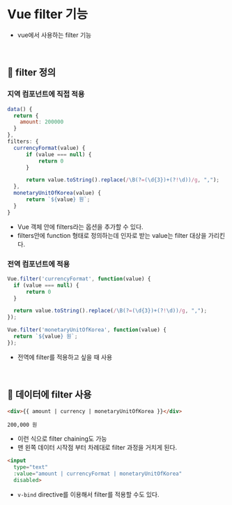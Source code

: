 # Vue filter 기능

- vue에서 사용하는 filter 기능

<br>

## :pushpin: filter 정의

### 지역 컴포넌트에 직접 적용
```js
data() {
  return {
    amount: 200000
  }
},
filters: {
  currencyFormat(value) {
      if (value === null) {
          return 0
      }

      return value.toString().replace(/\B(?=(\d{3})+(?!\d))/g, ",");
  },
  monetaryUnitOfKorea(value) {
      return `${value} 원`;
  }
}
```
- Vue 객체 안에 filters라는 옵션을 추가할 수 있다.
- filters안에 function 형태로 정의하는데 인자로 받는 value는 filter 대상을 가리킨다.

### 전역 컴포넌트에 적용
```js
Vue.filter('currencyFormat', function(value) {
  if (value === null) {
      return 0
  }

  return value.toString().replace(/\B(?=(\d{3})+(?!\d))/g, ",");
});

Vue.filter('monetaryUnitOfKorea', function(value) {
  return `${value} 원`;
});
```
- 전역에 filter를 적용하고 싶을 때 사용

<br>

## :pushpin: 데이터에 filter 사용
```html
<div>{{ amount | currency | monetaryUnitOfKorea }}</div>
```
```
200,000 원
```
- 이런 식으로 filter chaining도 가능
- 맨 왼쪽 데이터 시작점 부터 차례대로 filter 과정을 거치게 된다.

```html
<input 
  type="text" 
  :value="amount | currencyFormat | monetaryUnitOfKorea" 
  disabled>
```
- `v-bind` directive를 이용해서 filter를 적용할 수도 있다.